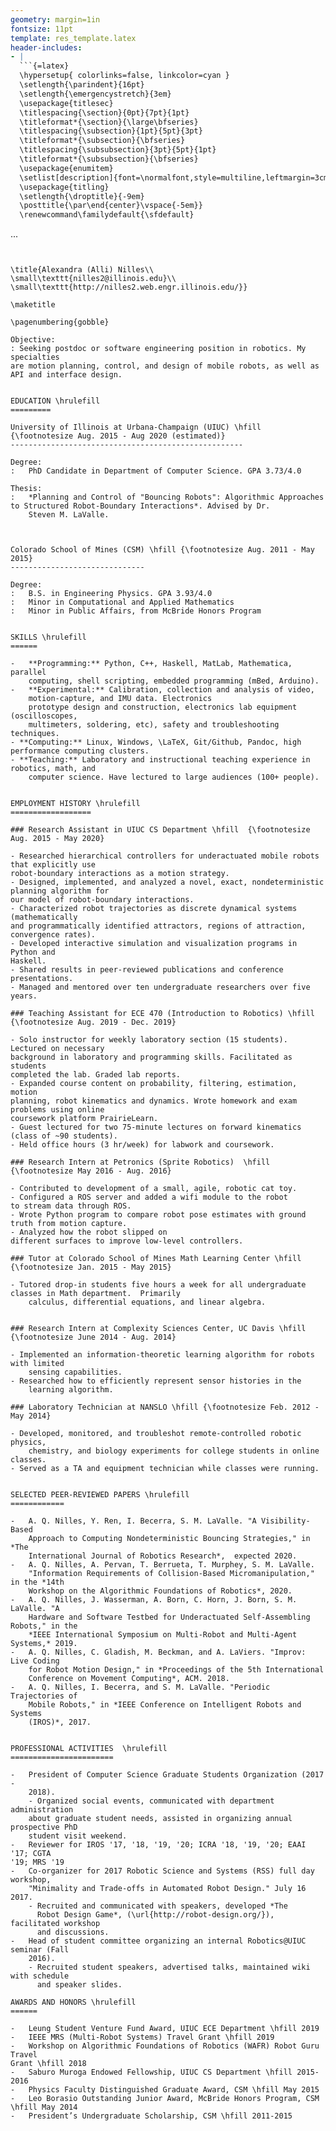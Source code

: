 ```yaml
---
geometry: margin=1in
fontsize: 11pt
template: res_template.latex
header-includes:
- |
  ```{=latex}
  \hypersetup{ colorlinks=false, linkcolor=cyan }
  \setlength{\parindent}{16pt}
  \setlength{\emergencystretch}{3em}
  \usepackage{titlesec}
  \titlespacing{\section}{0pt}{7pt}{1pt}
  \titleformat*{\section}{\large\bfseries}
  \titlespacing{\subsection}{1pt}{5pt}{3pt}
  \titleformat*{\subsection}{\bfseries}
  \titlespacing{\subsubsection}{3pt}{5pt}{1pt}
  \titleformat*{\subsubsection}{\bfseries}
  \usepackage{enumitem}
  \setlist[description]{font=\normalfont,style=multiline,leftmargin=3cm, labelindent=\parindent}
  \usepackage{titling}
  \setlength{\droptitle}{-9em}
  \posttitle{\par\end{center}\vspace{-5em}}
  \renewcommand\familydefault{\sfdefault}
  ```
...
```


\title{Alexandra (Alli) Nilles\\
\small\texttt{nilles2@illinois.edu}\\
\small\texttt{http://nilles2.web.engr.illinois.edu/}}

\maketitle

\pagenumbering{gobble}

Objective:
: Seeking postdoc or software engineering position in robotics. My specialties
are motion planning, control, and design of mobile robots, as well as API and interface design.


EDUCATION \hrulefill
=========

University of Illinois at Urbana-Champaign (UIUC) \hfill {\footnotesize Aug. 2015 - Aug 2020 (estimated)}
----------------------------------------------------

Degree:
:   PhD Candidate in Department of Computer Science. GPA 3.73/4.0

Thesis:
:   *Planning and Control of "Bouncing Robots": Algorithmic Approaches to Structured Robot-Boundary Interactions*. Advised by Dr.
    Steven M. LaValle.



Colorado School of Mines (CSM) \hfill {\footnotesize Aug. 2011 - May 2015}
------------------------------

Degree:
:   B.S. in Engineering Physics. GPA 3.93/4.0
:   Minor in Computational and Applied Mathematics
:   Minor in Public Affairs, from McBride Honors Program


SKILLS \hrulefill
======

-   **Programming:** Python, C++, Haskell, MatLab, Mathematica, parallel
    computing, shell scripting, embedded programming (mBed, Arduino). 
-   **Experimental:** Calibration, collection and analysis of video,
    motion-capture, and IMU data. Electronics
    prototype design and construction, electronics lab equipment (oscilloscopes,
    multimeters, soldering, etc), safety and troubleshooting techniques.
- **Computing:** Linux, Windows, \LaTeX, Git/Github, Pandoc, high performance computing clusters.
- **Teaching:** Laboratory and instructional teaching experience in robotics, math, and
    computer science. Have lectured to large audiences (100+ people).
    

EMPLOYMENT HISTORY \hrulefill
==================

### Research Assistant in UIUC CS Department \hfill  {\footnotesize Aug. 2015 - May 2020}

- Researched hierarchical controllers for underactuated mobile robots that explicitly use
robot-boundary interactions as a motion strategy.
- Designed, implemented, and analyzed a novel, exact, nondeterministic planning algorithm for
our model of robot-boundary interactions.
- Characterized robot trajectories as discrete dynamical systems (mathematically
and programmatically identified attractors, regions of attraction,
convergence rates).
- Developed interactive simulation and visualization programs in Python and
Haskell.
- Shared results in peer-reviewed publications and conference
presentations.
- Managed and mentored over ten undergraduate researchers over five years.

### Teaching Assistant for ECE 470 (Introduction to Robotics) \hfill {\footnotesize Aug. 2019 - Dec. 2019}

- Solo instructor for weekly laboratory section (15 students). Lectured on necessary
background in laboratory and programming skills. Facilitated as students
completed the lab. Graded lab reports.
- Expanded course content on probability, filtering, estimation, motion
planning, robot kinematics and dynamics. Wrote homework and exam problems using online
coursework platform PrairieLearn.
- Guest lectured for two 75-minute lectures on forward kinematics (class of ~90 students).
- Held office hours (3 hr/week) for labwork and coursework.

### Research Intern at Petronics (Sprite Robotics)  \hfill {\footnotesize May 2016 - Aug. 2016}

- Contributed to development of a small, agile, robotic cat toy.
- Configured a ROS server and added a wifi module to the robot
to stream data through ROS.
- Wrote Python program to compare robot pose estimates with ground truth from motion capture.
- Analyzed how the robot slipped on
different surfaces to improve low-level controllers.

### Tutor at Colorado School of Mines Math Learning Center \hfill {\footnotesize Jan. 2015 - May 2015}

- Tutored drop-in students five hours a week for all undergraduate classes in Math department.  Primarily
    calculus, differential equations, and linear algebra.


### Research Intern at Complexity Sciences Center, UC Davis \hfill {\footnotesize June 2014 - Aug. 2014}

- Implemented an information-theoretic learning algorithm for robots with limited
    sensing capabilities.
- Researched how to efficiently represent sensor histories in the
    learning algorithm.

### Laboratory Technician at NANSLO \hfill {\footnotesize Feb. 2012 - May 2014}

- Developed, monitored, and troubleshot remote-controlled robotic physics,
    chemistry, and biology experiments for college students in online classes.
- Served as a TA and equipment technician while classes were running.


SELECTED PEER-REVIEWED PAPERS \hrulefill
============

-   A. Q. Nilles, Y. Ren, I. Becerra, S. M. LaValle. "A Visibility-Based
    Approach to Computing Nondeterministic Bouncing Strategies," in *The
    International Journal of Robotics Research*,  expected 2020.
-   A. Q. Nilles, A. Pervan, T. Berrueta, T. Murphey, S. M. LaValle.
    "Information Requirements of Collision-Based Micromanipulation," in the *14th
    Workshop on the Algorithmic Foundations of Robotics*, 2020.
-   A. Q. Nilles, J. Wasserman, A. Born, C. Horn, J. Born, S. M. LaValle. "A
    Hardware and Software Testbed for Underactuated Self-Assembling Robots," in the
    *IEEE International Symposium on Multi-Robot and Multi-Agent Systems,* 2019.
-   A. Q. Nilles, C. Gladish, M. Beckman, and A. LaViers. "Improv: Live Coding
    for Robot Motion Design," in *Proceedings of the 5th International
    Conference on Movement Computing*, ACM. 2018.
-   A. Q. Nilles, I. Becerra, and S. M. LaValle. "Periodic Trajectories of
    Mobile Robots," in *IEEE Conference on Intelligent Robots and Systems
    (IROS)*, 2017.


PROFESSIONAL ACTIVITIES  \hrulefill
=======================

-   President of Computer Science Graduate Students Organization (2017 -
    2018).
    - Organized social events, communicated with department administration 
    about graduate student needs, assisted in organizing annual prospective PhD
    student visit weekend.
-   Reviewer for IROS '17, '18, '19, '20; ICRA '18, '19, '20; EAAI '17; CGTA
'19; MRS '19
-   Co-organizer for 2017 Robotic Science and Systems (RSS) full day workshop,
    "Minimality and Trade-offs in Automated Robot Design." July 16 2017.
    - Recruited and communicated with speakers, developed *The
      Robot Design Game*, (\url{http://robot-design.org/}), facilitated workshop
      and discussions.
-   Head of student committee organizing an internal Robotics@UIUC seminar (Fall
    2016).
    - Recruited student speakers, advertised talks, maintained wiki with schedule
      and speaker slides.

AWARDS AND HONORS \hrulefill
======

-   Leung Student Venture Fund Award, UIUC ECE Department \hfill 2019
-   IEEE MRS (Multi-Robot Systems) Travel Grant \hfill 2019
-   Workshop on Algorithmic Foundations of Robotics (WAFR) Robot Guru Travel
Grant \hfill 2018
-   Saburo Muroga Endowed Fellowship, UIUC CS Department \hfill 2015-2016
-   Physics Faculty Distinguished Graduate Award, CSM \hfill May 2015
-   Leo Borasio Outstanding Junior Award, McBride Honors Program, CSM \hfill May 2014
-   President’s Undergraduate Scholarship, CSM \hfill 2011-2015
